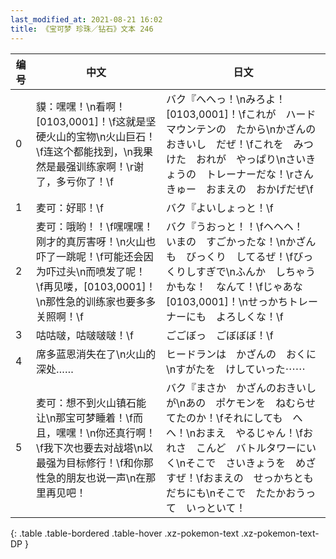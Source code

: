 ```yaml
---
last_modified_at: 2021-08-21 16:02
title: 《宝可梦 珍珠／钻石》文本 246
---
```

| 编号 | 中文 | 日文 |
| ---- | ---- | ---- |
| 0 | 貘：嘿嘿！\n看啊！[0103,0001]！\f这就是坚硬火山的宝物\n火山巨石！\f连这个都能找到，\n我果然是最强训练家啊！\r谢了，多亏你了！\f | バク『へへっ！\nみろよ！　[0103,0001]！\fこれが　ハードマウンテンの　たから\nかざんのおきいし　だぜ！\fこれを　みつけた　おれが　やっぱり\nさいきょうの　トレーナーだな！\rさんきゅー　おまえの　おかげだぜ\f |
| 1 | 麦可：好耶！\f | バク『よいしょっと！\f |
| 2 | 麦可：哦哟！！\f嘿嘿嘿！刚才的真厉害呀！\n火山也吓了一跳呢！\f可能还会因为吓过头\n而喷发了呢！　\f再见喽，[0103,0001]！\n那性急的训练家也要多多关照啊！\f | バク『うおっと！！\fヘヘヘ！　いまの　すごかったな！\nかざんも　びっくり　してるぜ！\fびっくりしすぎで\nふんか　しちゃうかもな！　なんて！\fじゃあな　[0103,0001]！\nせっかちトレーナーにも　よろしくな！\f |
| 3 | 咕咕啵，咕啵啵啵！\f | ごごぼっ　ごぼぼぼ！\f |
| 4 | 席多蓝恩消失在了\n火山的深处…… | ヒードランは　かざんの　おくに\nすがたを　けしていった⋯⋯ |
| 5 | 麦可：想不到火山镇石能让\n那宝可梦睡着！\f而且，嘿嘿！\n你还真行啊！\f我下次也要去对战塔\n以最强为目标修行！\f和你那性急的朋友也说一声\n在那里再见吧！ | バク『まさか　かざんのおきいしが\nあの　ポケモンを　ねむらせてたのか！\fそれにしても　へへ！\nおまえ　やるじゃん！\fおれさ　こんど　バトルタワーにいく\nそこで　さいきょうを　めざすぜ！\fおまえの　せっかちともだちにも\nそこで　たたかおうって　いっといて！ |
{: .table .table-bordered .table-hover .xz-pokemon-text .xz-pokemon-text-DP }